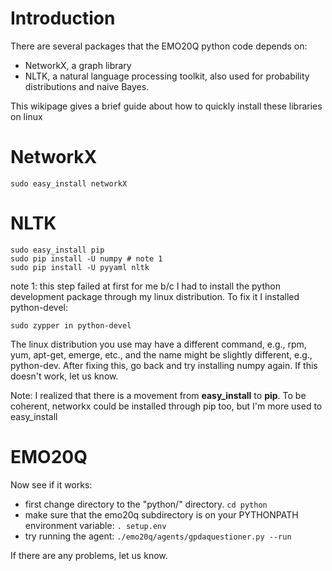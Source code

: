 # Introduction #

There are several packages that the EMO20Q python code depends on:
  * NetworkX, a graph library
  * NLTK, a natural language processing toolkit, also used for probability distributions and naive Bayes.

This wikipage gives a brief guide about how to quickly install these libraries on linux

# NetworkX #

```
sudo easy_install networkX
```


# NLTK #

```
sudo easy_install pip
sudo pip install -U numpy # note 1
sudo pip install -U pyyaml nltk
```

note 1: this step failed at first for me b/c  I had to install the python development package through my linux distribution.  To fix it I installed python-devel:
```
sudo zypper in python-devel
```
The linux distribution you use may have a different command, e.g., rpm, yum, apt-get, emerge, etc., and the name might be slightly different, e.g., python-dev.  After fixing this, go back and try installing numpy again.  If this doesn't work, let us know.

Note: I realized that there is a movement from **easy\_install** to **pip**.  To be coherent, networkx could be installed through pip too, but I'm more used to easy\_install

# EMO20Q #

Now see if it works:
  * first change directory to the "python/" directory.
` cd python `
  * make sure that the emo20q subdirectory is on your PYTHONPATH environment variable:
` . setup.env `
  * try running the agent:
` ./emo20q/agents/gpdaquestioner.py --run `

If there are any problems, let us know.